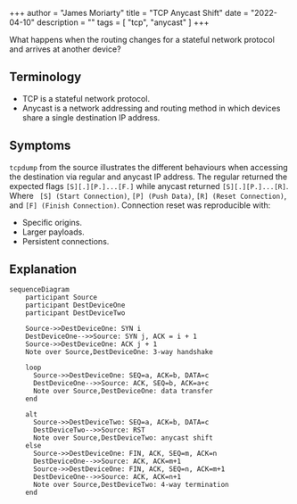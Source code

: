 +++
author = "James Moriarty"
title = "TCP Anycast Shift"
date = "2022-04-10"
description = ""
tags = [
  "tcp",
  "anycast"
]
+++

What happens when the routing changes for a stateful network protocol and arrives at another device?

## Terminology

* TCP is a stateful network protocol.
* Anycast is a network addressing and routing method in which devices share a single destination IP address.

## Symptoms

`tcpdump` from the source illustrates the different behaviours when accessing the destination via regular and anycast IP address. The regular returned the expected flags `[S][.][P.]...[F.]` while anycast returned `[S][.][P.]...[R]`. Where ` [S] (Start Connection)`, `[P] (Push Data)`, `[R] (Reset Connection)`, and `[F] (Finish Connection)`. Connection reset was reproducible with:
* Specific origins.
* Larger payloads.
* Persistent connections.

## Explanation

```mermaid
sequenceDiagram
    participant Source
    participant DestDeviceOne
    participant DestDeviceTwo

    Source->>DestDeviceOne: SYN i
    DestDeviceOne-->>Source: SYN j, ACK = i + 1
    Source->>DestDeviceOne: ACK j + 1
    Note over Source,DestDeviceOne: 3-way handshake

    loop
      Source->>DestDeviceOne: SEQ=a, ACK=b, DATA=c
      DestDeviceOne-->>Source: ACK, SEQ=b, ACK=a+c
      Note over Source,DestDeviceOne: data transfer
    end

    alt
      Source->>DestDeviceTwo: SEQ=a, ACK=b, DATA=c
      DestDeviceTwo-->>Source: RST
      Note over Source,DestDeviceTwo: anycast shift
    else
      Source->>DestDeviceOne: FIN, ACK, SEQ=m, ACK=n
      DestDeviceOne-->>Source: ACK, ACK=m+1
      Source->>DestDeviceOne: FIN, ACK, SEQ=n, ACK=m+1
      DestDeviceOne-->>Source: ACK, ACK=n+1
      Note over Source,DestDeviceTwo: 4-way termination
    end


```
